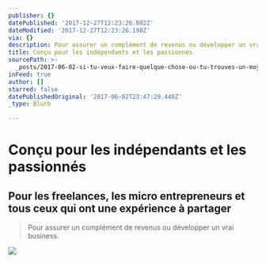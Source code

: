 ```yaml
---
publisher: {}
datePublished: '2017-12-27T12:23:26.802Z'
dateModified: '2017-12-27T12:23:26.198Z'
via: {}
description: Pour assurer un complément de revenus ou développer un vrai business.
title: Conçu pour les indépendants et les passionnés
sourcePath: >-
  _posts/2017-06-02-si-tu-veux-faire-quelque-chose-ou-tu-trouves-un-moyen-ou-tu.md
inFeed: true
author: []
starred: false
datePublishedOriginal: '2017-06-02T23:47:29.440Z'
_type: Blurb

---
```

# Conçu pour les indépendants et les passionnés

## Pour les freelances, les micro entrepreneurs et tous ceux qui ont une expérience à partager

> Pour assurer un complément de revenus ou développer un vrai business.

![](https://the-grid-user-content.s3-us-west-2.amazonaws.com/1e2b1e8a-f44d-4261-b4a7-bff848cfe71c.png)
